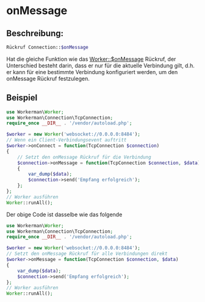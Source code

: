 # onMessage
## Beschreibung:
```php
Rückruf Connection::$onMessage
```

Hat die gleiche Funktion wie das [Worker::$onMessage](../worker/on-message.md) Rückruf, der Unterschied besteht darin, dass er nur für die aktuelle Verbindung gilt, d.h. er kann für eine bestimmte Verbindung konfiguriert werden, um den onMessage Rückruf festzulegen.

## Beispiel

```php
use Workerman\Worker;
use Workerman\Connection\TcpConnection;
require_once __DIR__ . '/vendor/autoload.php';

$worker = new Worker('websocket://0.0.0.0:8484');
// Wenn ein Client-Verbindungsevent auftritt
$worker->onConnect = function(TcpConnection $connection)
{
    // Setzt den onMessage Rückruf für die Verbindung
    $connection->onMessage = function(TcpConnection $connection, $data)
    {
        var_dump($data);
        $connection->send('Empfang erfolgreich');
    };
};
// Worker ausführen
Worker::runAll();
```

Der obige Code ist dasselbe wie das folgende

```php
use Workerman\Worker;
use Workerman\Connection\TcpConnection;
require_once __DIR__ . '/vendor/autoload.php';

$worker = new Worker('websocket://0.0.0.0:8484');
// Setzt den onMessage Rückruf für alle Verbindungen direkt
$worker->onMessage = function(TcpConnection $connection, $data)
{
    var_dump($data);
    $connection->send('Empfang erfolgreich');
};
// Worker ausführen
Worker::runAll();
```
